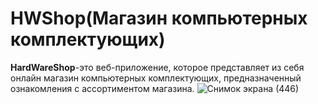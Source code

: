 # HWShop(Магазин компьютерных комплектующих)
**HardWareShop**-это веб-приложение, которое представляет из себя онлайн магазин компьютерных комплектующих, предназначенный ознакомления с ассортиментом магазина.
![Снимок экрана (446)](https://user-images.githubusercontent.com/55952268/153468078-d1dd0c58-f2dc-4d57-bd87-90b1d6273e9c.png)

